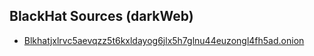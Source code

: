 ## BlackHat Sources (darkWeb)

- [Blkhatjxlrvc5aevqzz5t6kxldayog6jlx5h7glnu44euzongl4fh5ad.onion](http://blkhatjxlrvc5aevqzz5t6kxldayog6jlx5h7glnu44euzongl4fh5ad.onion/)